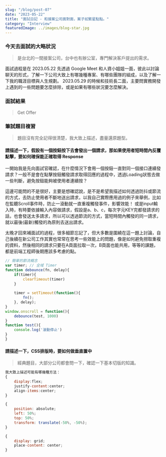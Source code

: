```yaml
---
slug: "/blog/post-07"
date: "2023-05-22"
title: "面試日記 - 和接案公司面對面，案子如繁星點點。"
category: "Interview"
featuredImage: ../images/blog-star.jpg
---
```


### 今天去面試的大略狀況
> 是台北的一間接案公司，台中也有辦公室，專門解決客戶提出的需求。

面試過程是在 2023.05.22 先透過 Google Meet 和人資小姐姐一面，彼此以討論聊天的形式，了解一下公司大致上有哪幾種專案、有哪些團隊的組成，以及了解一下我的職涯目標與人生規劃。
2023.05.29 的時候和技術長二面，主要問實務開發上遇到的一些問題要怎麼排除，或是如果有哪些狀況要怎麼解決。

### 面試結果
> Get Offer

### 筆試題目複習
> 題目沒有完全記得很清楚，我大致上描述，盡量還原題型。

#### 請描述一下，假設有一個按鈕按下去會發出一個請求，那如果使用者短時間內反覆點擊，要如何確保能正確取得 Response
一開始我是先向面試官確認，在什麼情況下會用一個按鈕一直對同一個接口連續發請求？一般不是會在點擊按鈕觸發請求取得回應的過程中，透過Loading狀態去做一些判斷，避免按鈕能夠被使用者連續按？　 

這邊可能問的不是很好，主要是想確認說，是不是希望我描述如何透過防抖或節流的方式，去防止使用者不斷地送出請求，以我自己實際應用過的例子來舉例，比如在監聽Scroll事件時，防止一滾動就一直重複觸發事件，影響效能！
或是input輸入時，有時要依據輸入內容做請求，假設是a、b、c，每次字元KEY完都發請求的話，也會發送太多請求，所以可以透過節流的方式，當短時間內觸發的同一請求，就以最後(最新)觸發的為原則去送出請求。

太晚才回來補面試的過程，很多細節忘記了，但大多數是圍繞在這一題上討論，自己後續在新公司工作其實也常常在思考一些效能上的問題，像是如何避免撈取重複的資料，然後相同的請求只要在A頁面拉取一次，B頁面也能共用，等等的課題，都是前端工程師後期應該多考慮的點。

```javascript
// 簡單的節流概念
var timer; // 全域 Timer
function debounce(fn, delay){
    if(timer){
        clearTimeout(timer)
    }
    
    timer = setTimeout(function(){
        fn();
    }, delay);
}
window.onscroll = function(){
    debounce(test, 1000)
}
function test(){
    console.log('滾動停止')
}
}
```

#### 請描述一下，CSS排版時，要如何做垂直置中 
> 經典題目，大部分公司都會問一下，確認一下基本切版的知識。
```javascript
我大致上描述可能有哪幾種方法：
{
    display:flex;
    justify-content:center;
    align-items:center;
}

{
    position: absolute;
    left: 50%;
    top: 50%;
    transform: translate(-50%, -50%);
}

{
    display: grid;
    place-content: center;
}

```

